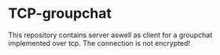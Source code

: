 # TCP-groupchat

This repository contains server aswell as client for a groupchat implemented over tcp. The connection is not encrypted!
